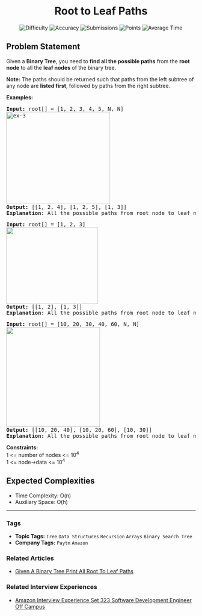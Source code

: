 <h1 align="center">Root to Leaf Paths</h1>

<p align="center">
  <img alt="Difficulty" title="Difficulty" src="https://custom-icon-badges.demolab.com/badge/Difficulty: Medium-1F222E?style=for-the-badge&logoColor=white&logo=fire"/>
  <img alt="Accuracy" title="Accuracy" src="https://custom-icon-badges.demolab.com/badge/Accuracy: 43.65%25-1F222E?style=for-the-badge&logoColor=white&logo=target"/>
  <img alt="Submissions" title="Submissions" src="https://custom-icon-badges.demolab.com/badge/Submissions: 152K+-1F222E?style=for-the-badge&logoColor=white&logo=repo"/>
  <img alt="Points" title="Points" src="https://custom-icon-badges.demolab.com/badge/Points: 4-1F222E?style=for-the-badge&logoColor=white&logo=award"/>
  <img alt="Average Time" title="Average Time" src="https://custom-icon-badges.demolab.com/badge/Average%20Time: 30m-1F222E?style=for-the-badge&logoColor=white&logo=clock"/>
</p>

## Problem Statement

Given a <b>Binary Tree</b>, you need to <b>find all the possible paths</b> from the <b>root node</b> to all the <b>leaf nodes</b> of the binary tree. 

<b>Note:</b> The paths should be returned such that paths from the left subtree of any node are <b>listed first</b>, followed by paths from the right subtree.

<b>Examples:</b>

<pre><b>Input: </b>root[] = [1, 2, 3, 4, 5, N, N]
<img src="https://media.geeksforgeeks.org/wp-content/uploads/20241007105251989873/ex-3.webp" alt="ex-3" title="" width="276" height="245"/>
<b>Output: </b>[[1, 2, 4], [1, 2, 5], [1, 3]]
<b>Explanation: </b>All the possible paths from root node to leaf nodes are: 1 -> 2 -> 4, 1 -> 2 -> 5 and 1 -> 3</pre>

<pre><b>Input: </b>root[] = [1, 2, 3]<br><img src="https://media.geeksforgeeks.org/img-practice/prod/addEditProblem/700553/Web/Other/blobid0_1745821559.jpg" alt="" title="" width="244" height="203"/><br><b>Output: </b>[[1, 2], [1, 3]] 
<b>Explanation: </b>All the possible paths from root node to leaf nodes are: 1 -> 2 and 1 -> 3
</pre>

<pre><b>Input:</b> root[] = [10, 20, 30, 40, 60, N, N]
<b><img src="https://media.geeksforgeeks.org/img-practice/prod/addEditProblem/700553/Web/Other/blobid1_1745821586.jpg" alt="" title="" width="249" height="265"/><br>Output: </b>[[10, 20, 40], [10, 20, 60], [10, 30]]<br><b>Explanation: </b>All the possible paths from root node to leaf nodes are: 10 -> 20 -> 40, 10 -> 20 -> 60 and 10 -> 30</pre>

<b>Constraints:</b><br>1 <= number of nodes <= 10<sup>4<br></sup>1 <= node->data <= 10<sup>4</sup><sup><br></sup>

## Expected Complexities
- Time Complexity: O(n)
- Auxiliary Space: O(h)

<hr>

### Tags
- **Topic Tags:** `Tree` `Data Structures` `Recursion` `Arrays` `Binary Search Tree`
- **Company Tags:** `Paytm` `Amazon`

### Related Articles
- [Given A Binary Tree Print All Root To Leaf Paths](https://www.geeksforgeeks.org/given-a-binary-tree-print-all-root-to-leaf-paths/)

### Related Interview Experiences
- [Amazon Interview Experience Set 323 Software Development Engineer Off Campus](https://www.geeksforgeeks.org/amazon-interview-experience-set-323-software-development-engineer-off-campus/)

